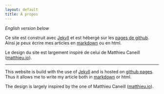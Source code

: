 ```yaml
---
layout: default
title: À propos
---
```


*English version below*

Ce site est construit avec [Jekyll](https://jekyllrb.com) et est
hébergé sur les [pages de github](pages.github.io).
Ainsi je peux écrire mes articles en
[markdown](https://fr.wikipedia.org/wiki/Markdown) ou en html.

Le design du site est largement inspiré de celui de Matthieu Caneill
([matthieu.io](https://matthieu.io)).

----------

This website is build with the use of [Jekyll](https://jekyllrb.com)
and is hosted on [github pages](pages.github.io).
Thus it allows me to write my article both in
[markdown](https://en.wikipedia.org/wiki/Markdown) or html.

The design is largely inspired by the one of Matthieu Caneill
([matthieu.io](https://matthieu.io)).
